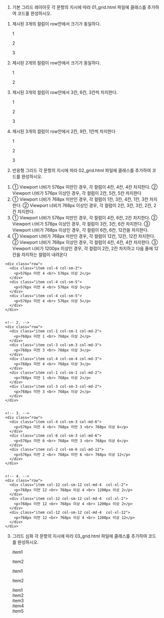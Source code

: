 1. 기본 그리드 레이아웃
각 문항의 지시에 따라 01_grid.html 파일에 클래스를 추가하여 코드를 완성하시오.
1) 제시된 3개의 컬럼이 row안에서 크기가 동일하다.
        <!-- 1. -->
    <div class="row">
      <div class="item col">
        <p>1</p>
      </div>
      <div class="item col">
        <p>2</p>
      </div>
      <div class="item col">
        <p>3</p>
      </div>
    </div>

2) 제시된 2개의 컬럼이 row안에서 크기가 동일하다.

     <!-- 2. -->
    <div class="row">
      <div class="item col">
        <p>1</p>
      </div>
      <div class="item col">
        <p>2</p>
      </div> 
    </div>


3) 제시된 3개의 컬럼이 row안에서 3칸, 6칸, 3칸씩 차지한다.

     <!-- 3. -->
    <div class="row">
      <div class="item col-3">
        <p>1</p>
      </div>
      <div class="item col-6">
        <p>2</p>
      </div>
      <div class="item col-3">
        <p>3</p>
      </div>
    </div> 

4) 제시된 3개의 컬럼이 row안에서 2칸, 9칸, 1칸씩 차지한다

    <!-- 4. -->
    <div class="row">
      <div class="item col-2">
        <p>1</p>
      </div>
      <div class="item col-9">
        <p>2</p>
      </div>
      <div class="item col-1">
        <p>3</p>
      </div> 
    </div>


2. 반응형 그리드
각 문항의 지시에 따라 02_grid.html 파일에 클래스를 추가하여 코드를 완성하시오.
1) ① Viewport 너비가 576px 미만인 경우, 각 컬럼이 4칸, 4칸, 4칸 차지한다.
② Viewport 너비가 576px 이상인 경우, 각 컬럼이 2칸, 5칸, 5칸 차지한다
2) ① Viewport 너비가 768px 미만인 경우, 각 컬럼이 1칸, 3칸, 4칸, 1칸, 3칸 차지한다.
② Viewport 너비가 768px 이상인 경우, 각 컬럼이 2칸, 3칸, 3칸, 2칸, 2칸 차지한다.
3) ① Viewport 너비가 576px 미만인 경우, 각 컬럼이 4칸, 6칸, 2칸 차지한다.
② Viewport 너비가 576px 이상인 경우, 각 컬럼이 3칸, 3칸, 6칸 차지한다.
③ Viewport 너비가 768px 이상인 경우, 각 컬럼이 6칸, 6칸, 12칸을 차지한다.
4) ① Viewport 너비가 768px 미만인 경우, 각 컬럼이 12칸, 12칸, 12칸 차지한다.
② Viewport 너비가 768px 이상인 경우, 각 컬럼이 4칸, 4칸, 4칸 차지한다.
③ Viewport 너비가 1200px 이상인 경우, 각 컬럼이 2칸, 2칸 차지하고
다음 줄에 12칸을 차지하는 컬럼이 내려온다

<!-- 1. -->
    <div class="row">
      <div class="item col-4 col-sm-2">
        <p>576px 미만 4 <br> 576px 이상 2</p>
      </div>
      <div class="item col-4 col-sm-5">
        <p>576px 미만 4 <br> 576px 이상 5</p>
      </div>
      <div class="item col-4 col-sm-5">
        <p>576px 미만 4 <br> 576px 이상 5</p>
      </div>
    </div>


    <!-- 2. -->
    <div class="row">
      <div class="item col-1 col-sm-1 col-md-2">
        <p>768px 미만 1 <br> 768px 이상 2</p>
      </div>
      <div class="item col-3 col-sm-3 col-md-3">
        <p>768px 미만 3 <br> 768px 이상 3</p>
      </div>
      <div class="item col-4 col-sm-4 col-md-3">
        <p>768px 미만 4 <br> 768px 이상 3</p>
      </div>
      <div class="item col-1 col-sm-1 col-md-2">
        <p>768px 미만 1 <br> 768px 이상 2</p>
      </div>
      <div class="item col-3 col-sm-3 col-md-2">
        <p>768px 미만 3 <br> 768px 이상 2</p>
      </div>
    </div>


    <!-- 3. -->
    <div class="row">
      <div class="item col-4 col-sm-3 col-md-6">
        <p>576px 미만 4 <br> 768px 미만 3 <br> 768px 이상 6</p>
      </div>
      <div class="item col-6 col-sm-3 col-md-6">
        <p>576px 미만 6 <br> 768px 미만 3 <br> 768px 이상 6</p>
      </div>
      <div class="item col-2 col-sm-6 col-md-12">
        <p>576px 미만 2 <br> 768px 미만 6 <br> 768px 이상 12</p>
      </div>
    </div>


    <!-- 4. -->
    <div class="row">
      <div class="item col-12 col-sm-12 col-md-4  col-xl-2">
        <p>768px 미만 12 <br> 768px 이상 4 <br> 1200px 이상 2</p>
      </div>
      <div class="item col-12 col-sm-12 col-md-4  col-xl-2">
        <p>768px 미만 12 <br> 768px 이상 4 <br> 1200px 이상 2</p>
      </div>
      <div class="item col-12 col-sm-12 col-md-4  col-xl-12">
        <p>768px 미만 12 <br> 768px 이상 4 <br> 1200px 이상 12</p>
      </div>
    </div>
  </div>


3. 그리드 심화
각 문항의 지시에 따라 03_grid.html 파일에 클래스를 추가하여 코드를 완성하시오.


    <!-- 1. -->
    <div class="row justify-content-between">
      <div class="item col-4 col-sm-4 col-md-4">
        <p>item1</p>
      </div>
      <div class="item col-8 col-sm-8 col-md-4">
        <p>item2</p>
      </div>
    </div>


    <!-- 2. -->
    <div class="row justify-content-between">
      <div class="item col-4 col-sm-4 col-md-4 offset-md-4 col-lg-5 offset-lg-7">
        <p>item1</p>
      </div>
      <div class="item col-4 col-sm-4 col-md-4 col-lg-8 offset-lg-2">
        <p>item2</p>
      </div>
    </div>
    

    <!-- 3. -->
    <div class="row">
      <div class="item col-12 col-sm-12 col-md-3 col-lg-3">
        item1
      </div>
      <div class="item col-12-col-sm-12 col-md-9 col-lg-9">
        <div class="row">
          <div class="item col-6 col-sm-6 col-md-6 col-lg-3">item2</div>
          <div class="item col-6 col-sm-6 col-md-6 col-lg-3">item3</div>
          <div class="item col-6 col-sm-6 col-md-6 col-lg-3">item4</div>
          <div class="item col-6 col-sm-6 col-md-6 col-lg-3">item5</div>
        </div>
      </div>
    </div>
  </div>